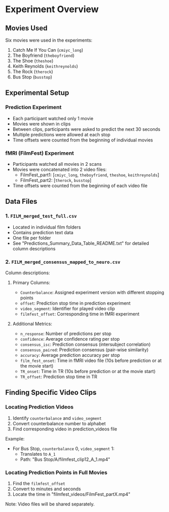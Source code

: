 # Experiment Overview

## Movies Used
Six movies were used in the experiments:
1. Catch Me If You Can (`cmiyc_long`)
2. The Boyfriend (`theboyfriend`)
3. The Shoe (`theshoe`)
4. Keith Reynolds (`keithreynolds`)
5. The Rock (`therock`)
6. Bus Stop (`busstop`)

## Experimental Setup

### Prediction Experiment
- Each participant watched only 1 movie
- Movies were shown in clips
- Between clips, participants were asked to predict the next 30 seconds
- Multiple predictions were allowed at each stop
- Time offsets were counted from the beginning of individual movies

### fMRI (FilmFest) Experiment
- Participants watched all movies in 2 scans
- Movies were concatenated into 2 video files:
  - FilmFest_part1: [`cmiyc_long`, `theboyfriend`, `theshoe`, `keithreynolds`]
  - FilmFest_part2: [`therock`, `busstop`]
- Time offsets were counted from the beginning of each video file

## Data Files

### 1. `FILM_merged_test_full.csv`
- Located in individual film folders
- Contains prediction text data
- One file per folder
- See "Predictions_Summary_Data_Table_README.txt" for detailed column descriptions

### 2. `FILM_merged_consensus_mapped_to_neuro.csv`
Column descriptions:
1. Primary Columns:
   - `Counterbalance`: Assigned experiment version with different stopping points
   - `offset`: Prediction stop time in prediction experiment
   - `video_segment`: Identifier for played video clip
   - `filmfest_offset`: Corresponding time in fMRI experiment

2. Additional Metrics:
   - `n_response`: Number of predictions per stop
   - `confidence`: Average confidence rating per stop
   - `consensus_isc`: Prediction consensus (intersubject correlation)
   - `consensus_paired`: Prediction consensus (pair-wise similarity)
   - `accuracy`: Average prediction accuracy per stop
   - `film_fest_onset`: Time in fMRI video file (10s before prediction or at the movie start)
   - `TR_onset`: Time in TR (10s before prediction or at the movie start)
   - `TR_offset`: Prediction stop time in TR

## Finding Specific Video Clips

### Locating Prediction Videos
1. Identify `counterbalance` and `video_segment`
2. Convert counterbalance number to alphabet
3. Find corresponding video in prediction_videos file

Example:
- For Bus Stop, `counterbalance` 0, `video_segment` 1:
  - Translates to `A_1`
  - Path: "Bus Stop/A/filmfest_clip12_A_1.mp4"

### Locating Prediction Points in Full Movies
1. Find the `filmfest_offset`
2. Convert to minutes and seconds
3. Locate the time in "filmfest_videos/FilmFest_partX.mp4"

Note: Video files will be shared separately.